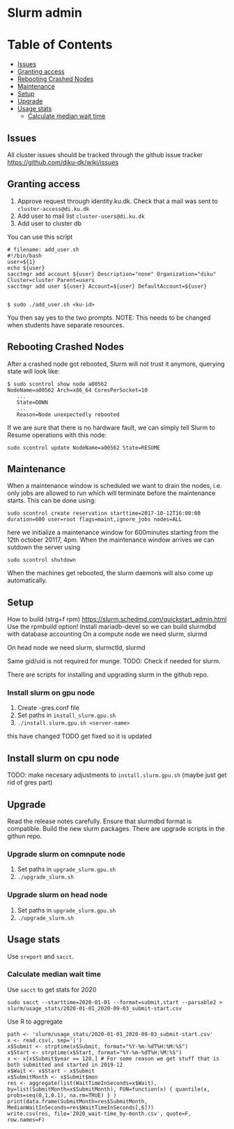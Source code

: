   # Slurm admin

Table of Contents
=================
* [Issues](#issues)
* [Granting access](#granting-access)
* [Rebooting Crashed Nodes](#rebooting-crashed-nodes)
* [Maintenance](#maintenance)
* [Setup](#setup)
* [Upgrade](#upgrade)
* [Usage stats](#usage-stats)
  - [Calculate median wait time](#calculate-median-wait-time)

## Issues
All cluster issues should be tracked through the github issue tracker https://github.com/diku-dk/wiki/issues


## Granting access
1. Approve request through identity.ku.dk. Check that a mail was sent to `cluster-access@di.ku.dk`
2. Add user to mail list `cluster-users@di.ku.dk`
3. Add user to cluster db

You can use this script

    # filename: add_user.sh
    #!/bin/bash
    user=${1}
    echo ${user}
    sacctmgr add account ${user} Description="none" Organization="diku" Cluster=cluster Parent=users
    sacctmgr add user ${user} Account=${user} DefaultAccount=${user}


    $ sudo ./add_user.sh <ku-id>


You then say yes to the two prompts. NOTE: This needs to be changed when students have separate resources.


## Rebooting Crashed Nodes
After a crashed node got rebooted, Slurm will not trust it anymore, querying state will look like:

    $ sudo scontrol show node a00562
    NodeName=a00562 Arch=x86_64 CoresPerSocket=10
       ...
       State=DOWN
       ...
       Reason=Node unexpectedly rebooted

If we are sure that there is no hardware fault, we can simply tell Slurm to Resume operations with this node:

    sudo scontrol update NodeName=a00562 State=RESUME


##  Maintenance
When a maintenance window is scheduled we want to drain the nodes, i.e. only jobs are allowed to run which will terminate before the maintenance starts.
This can be done using:

    sudo scontrol create reservation starttime=2017-10-12T16:00:00 duration=600 user=root flags=maint,ignore_jobs nodes=ALL

here we initialize a maintenance window for 600minutes starting from the 12th october 20117, 4pm. When the maintenance window arrives we can sutdown the server using

    sudo scontrol shutdown

When the machines get rebooted, the slurm daemons will also come up automatically.


## Setup

How to build (strg+f rpm) https://slurm.schedmd.com/quickstart_admin.html
Use the rpmbuild option!
Install mariadb-devel so we can build slurmdbd with database accounting
On a compute node we need
slurm, slurmd

On head node we need
slurm, slurmctld, slurmd

Same gid/uid is not required for munge. TODO: Check if needed for slurm.

There are scripts for installing and upgrading slurm in the github repo.

### Install slurm on gpu node

1. Create <server-name>-gres.conf file
2. Set paths in `install_slurm.gpu.sh`
3. `./install.slurm.gpu.sh <server-name>`

this have changed TODO get fixed so it is updated


## Install slurm on cpu node
TODO: make necesary adjustments to `install.slurm.gpu.sh` (maybe just get rid of gres part)


## Upgrade
Read the release notes carefully. Ensure that slurmdbd format is compatible.
Build the new slurm packages. There are upgrade scripts in the githun repo.


### Upgrade slurm on comnpute node

1. Set paths in `upgrade_slurm.gpu.sh`
2. `./upgrade_slurm.sh`


### Upgrade slurm on head node

1. Set paths in `upgrade_slurm.gpu.sh`
2. `./upgrade_slurm.sh`

## Usage stats
Use `sreport` and `sacct`.

### Calculate median wait time
Use `sacct` to get stats for 2020

    sudo sacct --starttime=2020-01-01 --format=submit,start --parsable2 > slurm/usage_stats/2020-01-01_2020-09-03_submit-start.csv

Use R to aggregate

    path <- 'slurm/usage_stats/2020-01-01_2020-09-03_submit-start.csv'
    x <- read.csv(, sep='|')
    x$Submit <- strptime(x$Submit, format="%Y-%m-%dT%H:%M:%S")
    x$Start <- strptime(x$Start, format="%Y-%m-%dT%H:%M:%S")
    x <- x[x$Submit$year == 120,] # For some reason we get stuff that is both submitted and started in 2019-12
    x$Wait <- x$Start - x$Submit
    x$SubmitMonth <- x$Submit$mon
    res <- aggregate(list(WaitTimeInSeconds=x$Wait), by=list(SubmitMonth=x$SubmitMonth), FUN=function(x) { quantile(x, probs=seq(0,1,0.1), na.rm=TRUE) } )
    print(data.frame(SubmitMonth=res$SubmitMonth, MedianWaitInSeconds=res$WaitTimeInSeconds[,6]))
    write.csv(res, file='2020_wait-time_by-month.csv', quote=F, row.names=F)

